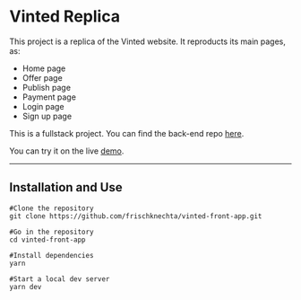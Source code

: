 # Vinted Replica

This project is a replica of the Vinted website.
It reproducts its main pages, as:

- Home page
- Offer page
- Publish page
- Payment page
- Login page
- Sign up page

This is a fullstack project.
You can find the back-end repo [here](https://github.com/frischknechta/vinted).

You can try it on the live [demo](https://vinted-af.netlify.app/).

---

## Installation and Use

```
#Clone the repository
git clone https://github.com/frischknechta/vinted-front-app.git

#Go in the repository
cd vinted-front-app

#Install dependencies
yarn

#Start a local dev server
yarn dev
```
